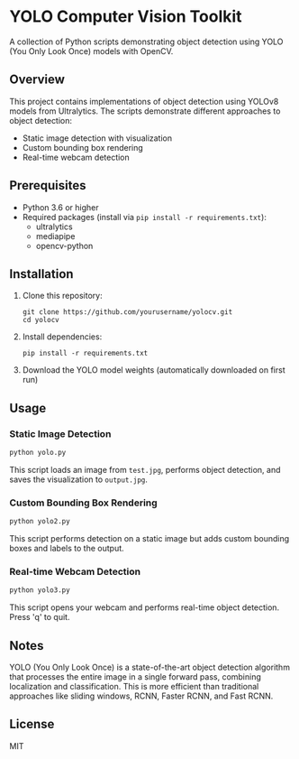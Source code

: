 # YOLO Computer Vision Toolkit

A collection of Python scripts demonstrating object detection using YOLO (You Only Look Once) models with OpenCV.

## Overview

This project contains implementations of object detection using YOLOv8 models from Ultralytics. The scripts demonstrate different approaches to object detection:

- Static image detection with visualization
- Custom bounding box rendering
- Real-time webcam detection

## Prerequisites

- Python 3.6 or higher
- Required packages (install via `pip install -r requirements.txt`):
  - ultralytics
  - mediapipe
  - opencv-python

## Installation

1. Clone this repository:
   ```
   git clone https://github.com/yourusername/yolocv.git
   cd yolocv
   ```

2. Install dependencies:
   ```
   pip install -r requirements.txt
   ```

3. Download the YOLO model weights (automatically downloaded on first run)

## Usage

### Static Image Detection

```python
python yolo.py
```
This script loads an image from `test.jpg`, performs object detection, and saves the visualization to `output.jpg`.

### Custom Bounding Box Rendering

```python
python yolo2.py
```
This script performs detection on a static image but adds custom bounding boxes and labels to the output.

### Real-time Webcam Detection

```python
python yolo3.py
```
This script opens your webcam and performs real-time object detection. Press 'q' to quit.

## Notes

YOLO (You Only Look Once) is a state-of-the-art object detection algorithm that processes the entire image in a single forward pass, combining localization and classification. This is more efficient than traditional approaches like sliding windows, RCNN, Faster RCNN, and Fast RCNN.

## License

MIT